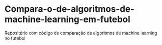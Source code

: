 # Compara-o-de-algoritmos-de-machine-learning-em-futebol
Repositório com código de comparação de algoritmos de machine learning no futebol
